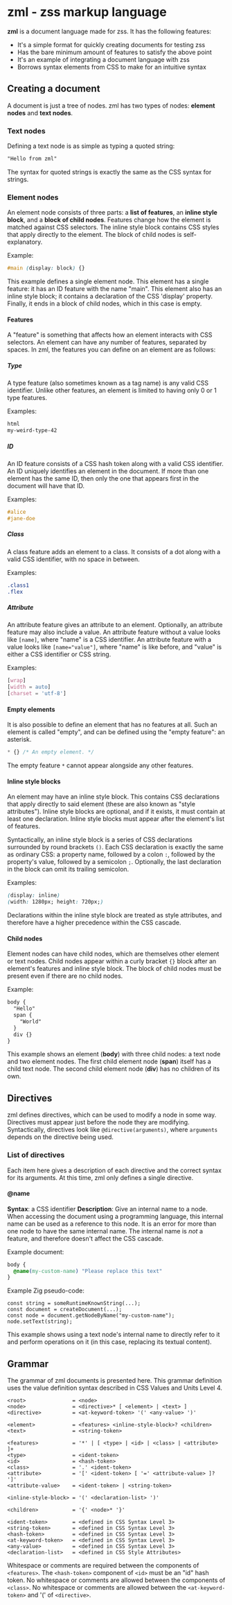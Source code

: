 # zml - zss markup language

**zml** is a document language made for zss. It has the following features:
- It's a simple format for quickly creating documents for testing zss
- Has the bare minimum amount of features to satisfy the above point
- It's an example of integrating a document language with zss
- Borrows syntax elements from CSS to make for an intuitive syntax

## Creating a document
A document is just a tree of nodes. zml has two types of nodes: **element nodes** and **text nodes**.

### Text nodes
Defining a text node is as simple as typing a quoted string:
```css
"Hello from zml"
```
The syntax for quoted strings is exactly the same as the CSS syntax for strings.

### Element nodes
An element node consists of three parts: a **list of features**, an **inline style block**, and a **block of child nodes**. Features change how the element is matched against CSS selectors. The inline style block contains CSS styles that apply directly to the element. The block of child nodes is self-explanatory.

Example:
```css
#main (display: block) {}
```
This example defines a single element node. This element has a single feature: it has an ID feature with the name "main". This element also has an inline style block; it contains a declaration of the CSS 'display' property. Finally, it ends in a block of child nodes, which in this case is empty.

#### Features
A "feature" is something that affects how an element interacts with CSS selectors. An element can have any number of features, separated by spaces. In zml, the features you can define on an element are as follows:

##### Type
A type feature (also sometimes known as a tag name) is any valid CSS identifier. Unlike other features, an element is limited to having only 0 or 1 type features.

Examples:
```css
html
my-weird-type-42
```

##### ID
An ID feature consists of a CSS hash token along with a valid CSS identifier. An ID uniquely identifies an element in the document. If more than one element has the same ID, then only the one that appears first in the document will have that ID.

Examples:
```css
#alice
#jane-doe
```

##### Class
A class feature adds an element to a class. It consists of a dot along with a valid CSS identifier, with no space in between.

Examples:
```css
.class1
.flex
```

##### Attribute
An attribute feature gives an attribute to an element. Optionally, an attribute feature may also include a value. An attribute feature without a value looks like `[name]`, where "name" is a CSS identifier. An attribute feature with a value looks like `[name="value"]`, where "name" is like before, and "value" is either a CSS identifier or CSS string.

Examples:
```css
[wrap]
[width = auto]
[charset = 'utf-8']
```

#### Empty elements
It is also possible to define an element that has no features at all. Such an element is called "empty", and can be defined using the "empty feature": an asterisk.

```css
* {} /* An empty element. */
```

The empty feature `*` cannot appear alongside any other features.

#### Inline style blocks
An element may have an inline style block. This contains CSS declarations that apply directly to said element (these are also known as "style attributes"). Inline style blocks are optional, and if it exists, it must contain at least one declaration. Inline style blocks must appear after the element's list of features.

Syntactically, an inline style block is a series of CSS declarations surrounded by round brackets `()`. Each CSS declaration is exactly the same as ordinary CSS: a property name, followed by a colon `:`, followed by the property's value, followed by a semicolon `;`. Optionally, the last declaration in the block can omit its trailing semicolon.

Examples:
```css
(display: inline)
(width: 1280px; height: 720px;)
```

Declarations within the inline style block are treated as style attributes, and therefore have a higher precedence within the CSS cascade.

#### Child nodes
Element nodes can have child nodes, which are themselves other element or text nodes. Child nodes appear within a curly bracket `{}` block after an element's features and inline style block. The block of child nodes must be present even if there are no child nodes.

Example:
```css
body {
  "Hello"
  span {
    "World"
  }
  div {}
}
```
This example shows an element (**body**) with three child nodes: a text node and two element nodes. The first child element node (**span**) itself has a child text node. The second child element node (**div**) has no children of its own.

## Directives
zml defines directives, which can be used to modify a node in some way. Directives must appear just before the node they are modifying. Syntactically, directives look like `@directive(arguments)`, where `arguments` depends on the directive being used.

### List of directives
Each item here gives a description of each directive and the correct syntax for its arguments. At this time, zml only defines a single directive.

#### @name
**Syntax**: a CSS identifier
**Description**: Give an internal name to a node. When accessing the document using a programming language, this internal name can be used as a reference to this node. It is an error for more than one node to have the same internal name. The internal name is *not* a feature, and therefore doesn't affect the CSS cascade.

Example document:
```css
body {
  @name(my-custom-name) "Please replace this text"
}
```

Example Zig pseudo-code:
```zig
const string = someRuntimeKnownString(...);
const document = createDocument(...);
const node = document.getNodeByName("my-custom-name");
node.setText(string);
```

This example shows using a text node's internal name to directly refer to it and perform operations on it (in this case, replacing its textual content).

## Grammar

The grammar of zml documents is presented here.
This grammar definition uses the value definition syntax described in CSS Values and Units Level 4.

```
<root>               = <node>
<node>               = <directive>* [ <element> | <text> ]
<directive>          = <at-keyword-token> '(' <any-value> ')'

<element>            = <features> <inline-style-block>? <children>
<text>               = <string-token>

<features>           = '*' | [ <type> | <id> | <class> | <attribute> ]+
<type>               = <ident-token>
<id>                 = <hash-token>
<class>              = '.' <ident-token>
<attribute>          = '[' <ident-token> [ '=' <attribute-value> ]? ']'
<attribute-value>    = <ident-token> | <string-token>

<inline-style-block> = '(' <declaration-list> ')'

<children>           = '{' <node>* '}'

<ident-token>        = <defined in CSS Syntax Level 3>
<string-token>       = <defined in CSS Syntax Level 3>
<hash-token>         = <defined in CSS Syntax Level 3>
<at-keyword-token>   = <defined in CSS Syntax Level 3>
<any-value>          = <defined in CSS Syntax Level 3>
<declaration-list>   = <defined in CSS Style Attributes>
```

Whitespace or comments are required between the components of `<features>`.
The `<hash-token>` component of `<id>` must be an "id" hash token.
No whitespace or comments are allowed between the components of `<class>`.
No whitespace or comments are allowed between the `<at-keyword-token>` and '(' of `<directive>`.
